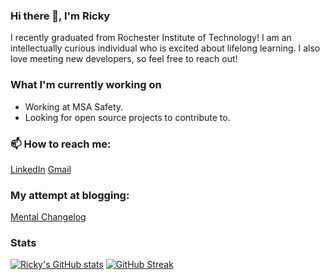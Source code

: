 ### Hi there 👋, I'm Ricky
I recently graduated from Rochester Institute of Technology!
I am an intellectually curious individual who is excited about lifelong learning. 
I also love meeting new developers, so feel free to reach out!

### What I'm currently working on
* Working at MSA Safety.
* Looking for open source projects to contribute to.  

### 📫 How to reach me:
[LinkedIn](https://www.linkedin.com/in/riccardi-dalexis-255270186/)
[Gmail](mailto:rod7760@rit.edu)

### My attempt at blogging:
[Mental Changelog](https://rod7760.github.io/mental_changelog.github.io/)

### Stats
[![Ricky's GitHub stats](https://github-readme-stats-vercel-rod7760s-projects.vercel.app/api?username=rod7760&theme=transparent&hide_border=true)](https://github.com/anuraghazra/github-readme-stats)
[![GitHub Streak](https://github-readme-streak-stats-git-main-rod7760s-projects.vercel.app/?user=rod7760&theme=tokyonight&hide_border=true)](https://git.io/streak-stats)

